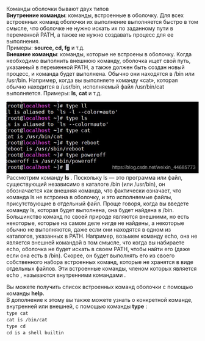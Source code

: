 Команды оболочки бывают двух типов  
**Внутренние команды**: команды, встроенные в оболочку. Для всех встроенных команд оболочки их выполнение выполняется быстро в том смысле, что оболочке не нужно искать их по заданному пути в переменной PATH, а также не нужно создавать процесс для ее выполнения.  
Примеры: **source, cd, fg** и т.д.  
**Внешние команды**: команды, которые не встроены в оболочку. Когда необходимо выполнить внешнюю команду, оболочка ищет свой путь, указанный в переменной PATH, а также должен быть создан новый процесс, и команда будет выполнена. Обычно они находятся в /bin или /usr/bin. Например, когда вы выполняете команду «cat», которая обычно находится в /usr/bin, исполняемый файл /usr/bin/cat выполняется. Примеры: **ls**, **cat** и т.д.


![image.png](./images/vnutrienniie-i-vnieshniie-komandy_1.png)  
Рассмотрим команду **ls** . Поскольку ls — это программа или файл, существующий независимо в каталоге /bin (или /usr/bin), он обозначается как внешняя команда, что фактически означает, что команда ls не встроена в оболочку, и это исполняемые файлы, присутствующие в отдельный файл. Проще говоря, когда вы введете команду ls, которая будет выполнена, она будет найдена в /bin. Большинство команд по своей природе являются внешними, но есть некоторые, которые на самом деле нигде не найдены, а некоторые обычно не выполняются, даже если они находятся в одном из каталогов, указанных в PATH. Например, возьмем команду echo, она не является внешней командой в том смысле, что когда вы набираете echo, оболочка не будет искать в своем PATH, чтобы найти его (даже если она есть в /bin). Скорее, он будет выполнять его из своего собственного набора встроенных команд, которые не хранятся в виде отдельных файлов. Эти встроенные команды, членом которых является echo , называются внутренними командами .


Вы можете получить список встроенных команд оболочки с помощью команды **help.**  
В дополнение к этому вы также можете узнать о конкретной команде, внутренней или внешней, с помощью команды **type** :  
`type cat`  
`cat is /bin/cat`  
`type cd`  
`cd is a shell builtin`


